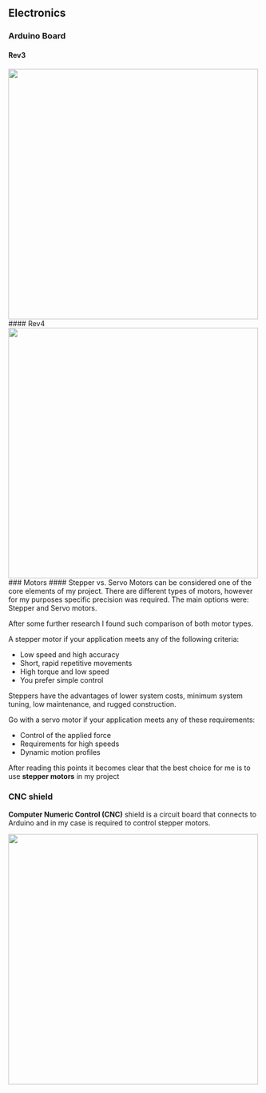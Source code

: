 ## Electronics

### Arduino Board 
#### Rev3
<img src="https://i.imgur.com/cXYPimo.png" width="500">
#### Rev4
<img src="https://i.imgur.com/BRROWqP.png" width="500">
### Motors
#### Stepper vs. Servo
Motors can be considered one of the core elements of my project.
There are different types of motors, however for my purposes specific precision was required. The main options were: Stepper and Servo motors.

After some further research I found such comparison of both motor types.

A stepper motor if your application meets any of the following criteria:

- Low speed and high accuracy
- Short, rapid repetitive movements
- High torque and low speed
- You prefer simple control

Steppers have the advantages of lower system costs, minimum system tuning, low maintenance, and rugged construction.

Go with a servo motor if your application meets any of these requirements:

- Control of the applied force
- Requirements for high speeds
- Dynamic motion profiles

After reading this points it becomes clear that the best choice for me is to use **stepper motors** in my project
### CNC shield
**Computer Numeric Control (CNC)** shield is a circuit board that connects to Arduino and in my case is required to control stepper motors.

<img src="https://i.imgur.com/QzwmnPU.png" width="500">
